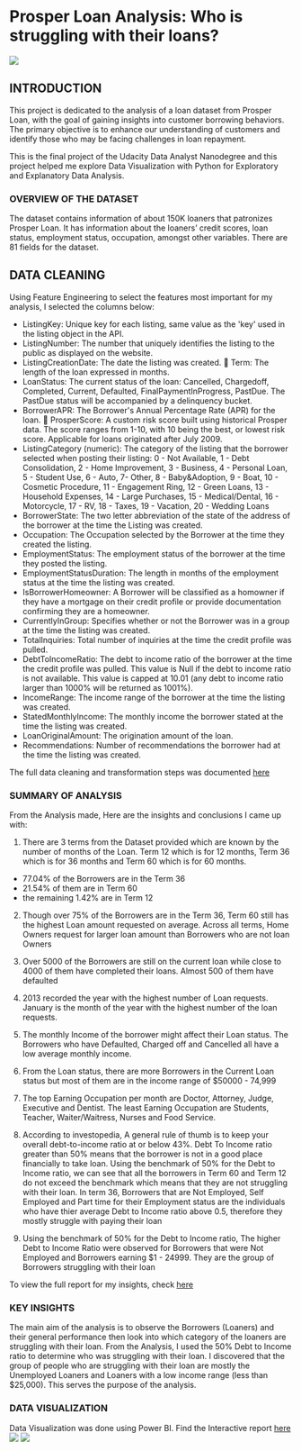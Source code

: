 # Prosper Loan Analysis: Who is struggling with their loans?

![](https://github.com/Ebuka456/Prosper-Loan-Analysis/blob/main/Property_Finance_Condo_Loan_sts_1372683893.jpg)

## INTRODUCTION
This project is dedicated to the analysis of a loan dataset from Prosper Loan, with the goal of gaining insights into customer borrowing behaviors. The primary objective is to enhance our understanding of customers and identify those who may be facing challenges in loan repayment.

This is the final project of the Udacity Data Analyst Nanodegree and this project helped me explore Data Visualization with Python for Exploratory and Explanatory Data Analysis.

### OVERVIEW OF THE DATASET

The dataset contains information of about 150K loaners that patronizes Prosper Loan. It 
has information about the loaners’ credit scores, loan status, employment status, 
occupation, amongst other variables. There are 81 fields for the dataset.


## DATA CLEANING
Using Feature Engineering to select the features most important for my analysis, I selected the columns below: 
- ListingKey: Unique key for each listing, same value as the 'key' used in the listing object in the API.
- ListingNumber: The number that uniquely identifies the listing to the public as displayed on the website.
- ListingCreationDate: The date the listing was created.  Term: The length of the loan expressed in months.
- LoanStatus: The current status of the loan: Cancelled, Chargedoff, Completed, Current, Defaulted, FinalPaymentInProgress, PastDue. The PastDue status will be accompanied by a delinquency bucket.
- BorrowerAPR: The Borrower's Annual Percentage Rate (APR) for the loan.  ProsperScore: A custom risk score built using historical Prosper data. The score ranges from 1-10, with 10 being the best, or lowest risk score. Applicable for loans originated after July 2009.
- ListingCategory (numeric): The category of the listing that the borrower selected when posting their listing: 0 - Not Available, 1 - Debt Consolidation, 2 - Home Improvement, 3 - Business, 4 - Personal Loan, 5 - Student Use, 6 - Auto, 7- Other, 8 - Baby&Adoption, 9 - Boat, 10 - Cosmetic Procedure, 11 - Engagement Ring, 12 - Green Loans, 13 - Household Expenses, 14 - Large Purchases, 15 - Medical/Dental, 16 - Motorcycle, 17 - RV, 18 - Taxes, 19 - Vacation, 20 - Wedding Loans
- BorrowerState: The two letter abbreviation of the state of the address of the borrower at the time the Listing was created.
- Occupation: The Occupation selected by the Borrower at the time they created the listing.
- EmploymentStatus: The employment status of the borrower at the time they posted the listing.
- EmploymentStatusDuration: The length in months of the employment status at the time the listing was created.
- IsBorrowerHomeowner: A Borrower will be classified as a homowner if they have a mortgage on their credit profile or provide documentation confirming they are a homeowner.
- CurrentlyInGroup: Specifies whether or not the Borrower was in a group at the time the listing was created.
- TotalInquiries: Total number of inquiries at the time the credit profile was pulled.
- DebtToIncomeRatio: The debt to income ratio of the borrower at the time the credit profile was pulled. This value is Null if the debt to income ratio is not available. This value is capped at 10.01 (any debt to income ratio larger than 1000% will be returned as 1001%).
- IncomeRange: The income range of the borrower at the time the listing was created.
- StatedMonthlyIncome: The monthly income the borrower stated at the time the listing was created.
- LoanOriginalAmount: The origination amount of the loan.
- Recommendations: Number of recommendations the borrower had at the time the listing was created.

The full data cleaning and transformation steps was documented [here](https://github.com/Ebuka456/Prosper-Loan-Analysis/blob/main/Project_III_Part_I_Exploratory.ipynb)

### SUMMARY OF ANALYSIS

From the Analysis made, Here are the insights and conclusions I came up with:

1) There are 3 terms from the Dataset provided which are known by the number of 
months of the Loan. Term 12 which is for 12 months, Term 36 which is for 36 
months and Term 60 which is for 60 months.
- 77.04% of the Borrowers are in the Term 36
- 21.54% of them are in Term 60
- the remaining 1.42% are in Term 12

2) Though over 75% of the Borrowers are in the Term 36, Term 60 still has the highest 
Loan amount requested on average. Across all terms, Home Owners request for 
larger loan amount than Borrowers who are not loan Owners

3) Over 5000 of the Borrowers are still on the current loan while close to 4000 of them
have completed their loans. Almost 500 of them have defaulted

4) 2013 recorded the year with the highest number of Loan requests. January is the 
month of the year with the highest number of the loan requests.

5) The monthly Income of the borrower might affect their Loan status. The Borrowers 
who have Defaulted, Charged off and Cancelled all have a low average monthly 
income.

6) From the Loan status, there are more Borrowers in the Current Loan status but most 
of them are in the income range of $50000 - 74,999

7) The top Earning Occupation per month are Doctor, Attorney, Judge, Executive and 
Dentist. The least Earning Occupation are Students, Teacher, Waiter/Waitress, 
Nurses and Food Service.

8) According to investopedia, A general rule of thumb is to keep your overall debt-to-income ratio at or below 43%. Debt To Income ratio greater than 50% means that the borrower is not in a good place financially to take loan.
Using the benchmark of 50% for the Debt to Income ratio, we can see that all the 
borrowers in Term 60 and Term 12 do not exceed the benchmark which means that 
they are not struggling with their loan. In term 36, Borrowers that are Not 
Employed, Self Employed and Part time for their Employment status are the 
individuals who have thier average Debt to Income ratio above 0.5, therefore they 
mostly struggle with paying their loan

9) Using the benchmark of 50% for the Debt to Income ratio, The higher Debt to 
Income Ratio were observed for Borrowers that were Not Employed and Borrowers 
earning $1 - 24999. They are the group of Borrowers struggling with their loan

To view the full report for my insights, check [here](https://github.com/Ebuka456/Prosper-Loan-Analysis/blob/main/Project_III_Part_II_Explanatory.ipynb)

### KEY INSIGHTS

The main aim of the analysis is to observe the Borrowers (Loaners) and their general performance then 
look into which category of the loaners are struggling with their loan. 
From the Analysis, I used the 50% Debt to Income ratio to determine who was struggling with their loan. 
I discovered that the group of people who are struggling with their loan are mostly the Unemployed 
Loaners and Loaners with a low income range (less than $25,000). 
This serves the purpose of the analysis. 

### DATA VISUALIZATION
Data Visualization was done using Power BI. Find the Interactive report [here](https://app.powerbi.com/view?r=eyJrIjoiYzBjYjVmOGItMzhiZC00NDRjLTlhOTYtNzVkNGI0OWY3ODdiIiwidCI6IjUwZDA2MjZhLTcwN2UtNDk2ZC1iOGU1LTIwYjk1NzA5MTYzZSJ9)
![](https://github.com/Ebuka456/Prosper-Loan-Analysis/blob/main/Report%20Image/Prosper%20Loan%20Report_page-0001.jpg)
![](https://github.com/Ebuka456/Prosper-Loan-Analysis/blob/main/Report%20Image/Prosper%20Loan%20Report_page-0002.jpg)

